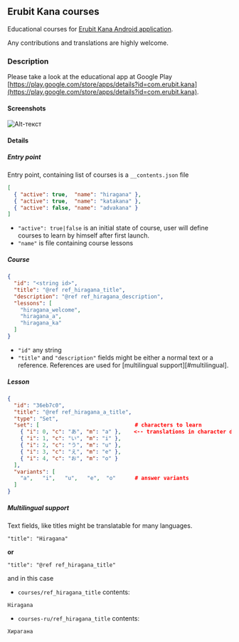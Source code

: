## Erubit Kana courses
Educational courses for
[Erubit Kana Android application](https://play.google.com/store/apps/details?id=com.erubit.kana).

Any contributions and translations are highly welcome.

### Description
Please take a look at the educational app at Google Play
[https://play.google.com/store/apps/details?id=com.erubit.kana](https://play.google.com/store/apps/details?id=com.erubit.kana).

#### Screenshots
![Alt-текст](адрес://ссылки.здесь "Заголовок изображения")

#### Details
##### Entry point
Entry point, containing list of courses is a `__contents.json` file
```json
[
  { "active": true,  "name": "hiragana" },
  { "active": true,  "name": "katakana" },
  { "active": false, "name": "advakana" }
]
```
* `"active": true|false` is an initial state of course, user will define courses to learn by himself
after first launch.
* `"name"` is file containing course lessons

##### Course
```json
{
  "id": "<string id>",
  "title": "@ref ref_hiragana_title",
  "description": "@ref ref_hiragana_description",
  "lessons": [
    "hiragana_welcome",
    "hiragana_a",
    "hiragana_ka"
  ]
}
```
* `"id"` any string
* `"title"` and `"description"` fields might be either a normal text or a reference.
References are used for [multilingual support][#multilingual].

##### Lesson
```json
{
  "id": "36eb7c0",
  "title": "@ref ref_hiragana_a_title",
  "type": "Set",
  "set": [                              # characters to learn
    { "i": 0, "c": "あ", "m": "a" },    <-- translations in character description is not supported
    { "i": 1, "c": "い", "m": "i" },
    { "i": 2, "c": "う", "m": "u" },
    { "i": 3, "c": "え", "m": "e" },
    { "i": 4, "c": "お", "m": "o" }
  ],
  "variants": [
    "a",   "i",   "u",   "e",  "o"      # answer variants
  ]
}
```

##### <a name="multilingual"></a>Multilingual support
Text fields, like titles might be translatable for many languages.

`"title": "Hiragana"`

**or**

`"title": "@ref ref_hiragana_title"`

and in this case

* `courses/ref_hiragana_title` contents:
```
Hiragana
```
* `courses-ru/ref_hiragana_title` contents:
```
Хирагана
```
